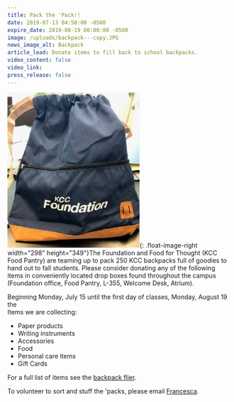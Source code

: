 ```yaml
---
title: Pack the 'Pack!!
date: 2019-07-13 04:58:00 -0500
expire_date: 2019-08-19 00:00:00 -0500
image: /uploads/backpack---copy.JPG
news_image_alt: Backpack
article_lead: Donate items to fill back to school backpacks.
video_content: false
video_link:
press_release: false
---
```


![](/uploads/backpack---copy.JPG){: .float-image-right width="298" height="349"}The Foundation and Food for Thought (KCC Food Pantry) are teaming up to pack 250 KCC backpacks full of goodies to hand out to fall students. Please consider donating any of the following items in conveniently located drop boxes found throughout the campus (Foundation office, Food Pantry, L-355, Welcome Desk, Atrium).

Beginning Monday, July 15 until the first day of classes, Monday, August 19 the&nbsp;<br>Items we are collecting:

* Paper products
* Writing instruments
* Accessories
* Food
* Personal care items
* Gift Cards

For a full list of items see the [backpack flier](http://www.kcc.edu/FacultyStaff/departments/marketing/Documents/Backpack%20Flier.pdf).

To volunteer to sort and stuff the 'packs, please email [Francesca](mailto:fcatalano@kcc.edu).